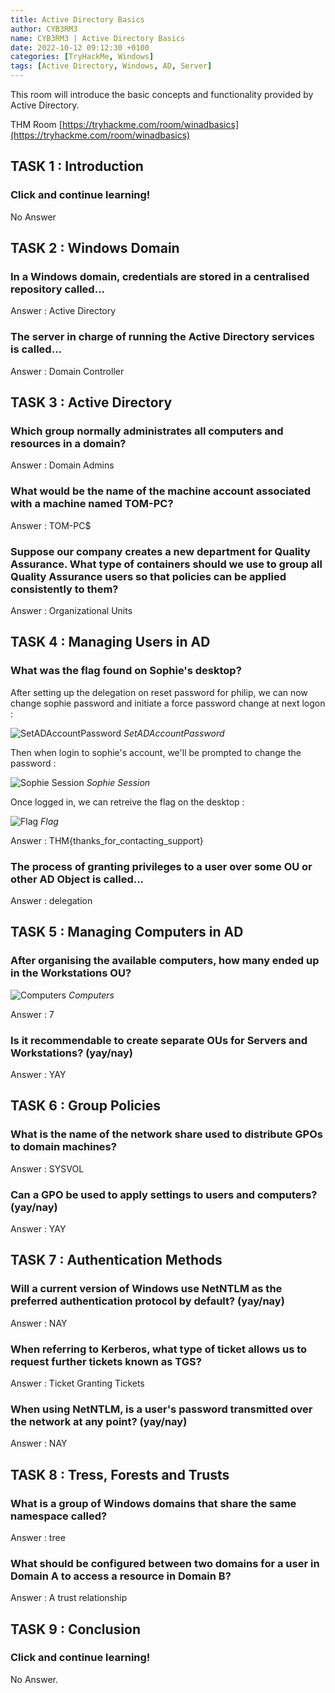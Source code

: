 ```yaml
---
title: Active Directory Basics 
author: CYB3RM3
name: CYB3RM3 | Active Directory Basics 
date: 2022-10-12 09:12:30 +0100
categories: [TryHackMe, Windows]
tags: [Active Directory, Windows, AD, Server]
---
```


This room will introduce the basic concepts and functionality provided by Active Directory.

THM Room [https://tryhackme.com/room/winadbasics](https://tryhackme.com/room/winadbasics)


## TASK 1 : Introduction
### Click and continue learning! 
No Answer

## TASK 2 : Windows Domain
### In a Windows domain, credentials are stored in a centralised repository called... 
Answer : Active Directory

### The server in charge of running the Active Directory services is called...
Answer : Domain Controller

## TASK 3 : Active Directory
###  Which group normally administrates all computers and resources in a domain?
Answer : Domain Admins

###  What would be the name of the machine account associated with a machine named TOM-PC?
Answer : TOM-PC$

### Suppose our company creates a new department for Quality Assurance. What type of containers should we use to group all Quality Assurance users so that policies can be applied consistently to them?
Answer : Organizational Units

## TASK 4 : Managing Users in AD
### What was the flag found on Sophie's desktop? 

After setting up the delegation on reset password for philip, we can now change sophie password and initiate a force password change at next logon :

![SetADAccountPassword](/images/thm/winadbasics/winadbasics_1.png)
_SetADAccountPassword_

Then when login to sophie's account, we'll be prompted to change the password :

![Sophie Session](/images/thm/winadbasics/winadbasics_2.png)
_Sophie Session_

Once logged in, we can retreive the flag on the desktop :

![Flag](/images/thm/winadbasics/winadbasics_3.png)
_Flag_

Answer : THM{thanks_for_contacting_support}

### The process of granting privileges to a user over some OU or other AD Object is called...
Answer : delegation

## TASK 5 : Managing Computers in AD
### After organising the available computers, how many ended up in the Workstations OU?

![Computers](/images/thm/winadbasics/winadbasics_4.png)
_Computers_

Answer : 7

### Is it recommendable to create separate OUs for Servers and Workstations? (yay/nay)
Answer : YAY

## TASK 6 : Group Policies
###  What is the name of the network share used to distribute GPOs to domain machines?
Answer : SYSVOL

### Can a GPO be used to apply settings to users and computers? (yay/nay)
Answer : YAY

## TASK 7 : Authentication Methods

### Will a current version of Windows use NetNTLM as the preferred authentication protocol by default? (yay/nay) 
Answer : NAY

### When referring to Kerberos, what type of ticket allows us to request further tickets known as TGS?
Answer : Ticket Granting Tickets

### When using NetNTLM, is a user's password transmitted over the network at any point? (yay/nay)
Answer : NAY

## TASK 8 : Tress, Forests and Trusts
### What is a group of Windows domains that share the same namespace called? 
Answer : tree

### What should be configured between two domains for a user in Domain A to access a resource in Domain B?
Answer : A trust relationship

## TASK 9 : Conclusion
###  Click and continue learning! 
No Answer.
